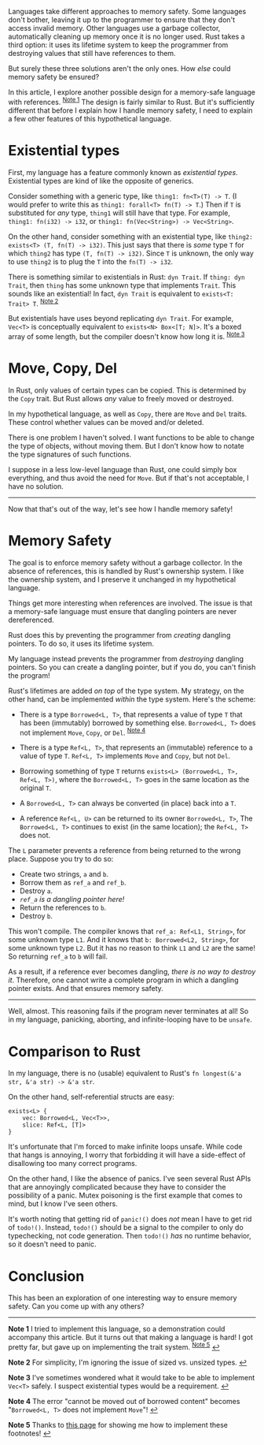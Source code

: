 Languages take different approaches to memory safety. Some languages don't bother, leaving it up to the programmer to ensure that they don't access invalid memory. Other languages use a garbage collector, automatically cleaning up memory once it is no longer used. Rust takes a third option: it uses its lifetime system to keep the programmer from destroying values that still have references to them. 

But surely these three solutions aren't the only ones. How *else* could memory safety be ensured?

In this article, I explore another possible design for a memory-safe language with references. <sup id="a1">[Note 1](#f1)</sup>
The design is fairly similar to Rust. But it's sufficiently different that before I explain how I handle memory safety, I need to explain a few other features of this hypothetical language.

# Existential types

First, my language has a feature commonly known as *existential types*. Existential types are kind of like the opposite of generics.

Consider something with a generic type, like `thing1: fn<T>(T) -> T`. (I would prefer to write this as `thing1: forall<T> fn(T) -> T`.) Then if `T` is substituted for *any* type, `thing1` will still have that type. For example, `thing1: fn(i32) -> i32`, or `thing1: fn(Vec<String>) -> Vec<String>`.

On the other hand, consider something with an existential type, like `thing2: exists<T> (T, fn(T) -> i32)`. This just says that there is *some* type `T` for which `thing2` has type `(T, fn(T) -> i32)`. Since `T` is unknown, the only way to use `thing2` is to plug the `T` into the `fn(T) -> i32`.

There is something similar to existentials in Rust: `dyn Trait`. If `thing: dyn Trait`, then `thing` has some unknown type that implements `Trait`. This sounds like an existential! In fact,  `dyn Trait` is equivalent to `exists<T: Trait> T`.
<sup id="a2">[Note 2](#f2)</sup>

But existentials have uses beyond replicating `dyn Trait`. For example, `Vec<T>` is conceptually equivalent to `exists<N> Box<[T; N]>`. It's a boxed array of some length, but the compiler doesn't know how long it is.
<sup id="a3">[Note 3](#f3)</sup>

# Move, Copy, Del

In Rust, only values of certain types can be copied. This is determined by the `Copy` trait. But Rust allows *any* value to freely moved or destroyed.

In my hypothetical language, as well as `Copy`, there are `Move` and `Del` traits. These control whether values can be moved and/or deleted.

There is one problem I haven't solved. I want functions to be able to change the type of objects, without moving them. But I don't know how to notate the type signatures of such functions.

I suppose in a less low-level language than Rust, one could simply box everything, and thus avoid the need for `Move`. But if that's not acceptable, I have no solution.

---

Now that that's out of the way, let's see how I handle memory safety!

# Memory Safety

The goal is to enforce memory safety without a garbage collector. In the absence of references, this is handled by Rust's ownership system. I like the ownership system, and I preserve it unchanged in my hypothetical language.

Things get more interesting when references are involved. The issue is that a memory-safe language must ensure that dangling pointers are never dereferenced.

Rust does this by preventing the programmer from *creating* dangling pointers. To do so, it uses its lifetime system.

My language instead prevents the programmer from *destroying* dangling pointers. So you can create a dangling pointer, but if you do, you can't finish the program!

Rust's lifetimes are added *on top* of the type system. My strategy, on the other hand, can be implemented *within* the type system. Here's the scheme:

- There is a type `Borrowed<L, T>`, that represents a value of type `T` that has been (immutably) borrowed by something else. `Borrowed<L, T>` does not implement `Move`, `Copy`, or `Del`.
<sup id="a4">[Note 4](#f4)</sup>

- There is a type `Ref<L, T>`, that represents an (immutable) reference to a value of type `T`. `Ref<L, T>` implements `Move` and `Copy`, but not `Del`.

- Borrowing something of type `T` returns `exists<L> (Borrowed<L, T>, Ref<L, T>)`, where the `Borrowed<L, T>` goes in the same location as the original `T`.

- A `Borrowed<L, T>` can always be converted (in place) back into a `T`.

- A reference `Ref<L, U>` can be returned to its owner `Borrowed<L, T>`, The `Borrowed<L, T>` continues to exist (in the same location); the `Ref<L, T>` does not.


The `L` parameter prevents a reference from being returned to the wrong place. Suppose you try to do so:
- Create two strings, `a` and `b`.
- Borrow them as `ref_a` and `ref_b`.
- Destroy `a`.
- *`ref_a` is a dangling pointer here!*
- Return the references to `b`.
- Destroy `b`.

This won't compile. The compiler knows that `ref_a: Ref<L1, String>`, for some unknown type `L1`. And it knows that `b: Borrowed<L2, String>`, for some unknown type `L2`. But it has no reason to think `L1` and `L2` are the same! So returning `ref_a` to `b` will fail.

As a result, if a reference ever becomes dangling, *there is no way to destroy it*. Therefore, one cannot write a complete program in which a dangling pointer exists. And that ensures memory safety.

---

Well, almost. This reasoning fails if the program never terminates at all! So in my language, panicking, aborting, and infinite-looping have to be `unsafe`.

# Comparison to Rust

In my language, there is no (usable) equivalent to Rust's `fn longest(&'a str, &'a str) -> &'a str`.

On the other hand, self-referential structs are easy:
```
exists<L> {
    vec: Borrowed<L, Vec<T>>,
    slice: Ref<L, [T]>
}
```

It's unfortunate that I'm forced to make infinite loops unsafe. While code that hangs is annoying, I worry that forbidding it will have a side-effect of disallowing too many correct programs.

On the other hand, I like the absence of panics. I've seen several Rust APIs that are annoyingly complicated because they have to consider the possibility of a panic. Mutex poisoning is the first example that comes to mind, but I know I've seen others.

It's worth noting that getting rid of `panic!()` does *not* mean I have to get rid of `todo!()`. 
Instead, `todo!()` should be a signal to the compiler to only do typechecking, not code generation. Then `todo!()` *has* no runtime behavior, so it doesn't need to panic.

# Conclusion

This has been an exploration of one interesting way to ensure memory safety. Can you come up with any others?

---

<b id="f1">Note 1</b> I tried to implement this language, so a demonstration could accompany this article. But it turns out that making a language is hard! I got pretty far, but gave up on implementing the trait system. <sup id="a5">[Note 5](#f5)</sup> [↩](#a1)

<b id="f2">Note 2</b> For simplicity, I'm ignoring the issue of sized vs. unsized types. [↩](#a2)

<b id="f3">Note 3</b> I've sometimes wondered what it would take to be able to implement `Vec<T>` safely. I suspect existential types would be a requirement. [↩](#a3)

<b id="f4">Note 4</b> The error "cannot be moved out of borrowed content" becomes "`Borrowed<L, T>` does not implement `Move`"! [↩](#a4)

<b id="f5">Note 5</b> Thanks to [this page](https://github.com/seamusdemora/seamusdemora.github.io/blob/master/GFM_FootnotesWithReturnFeature.md) for showing me how to implement these footnotes! [↩](#a5)


